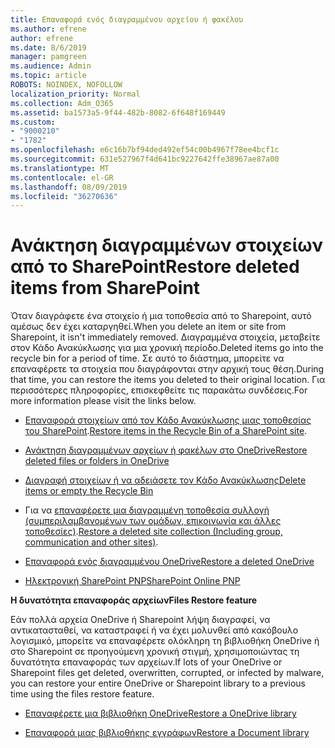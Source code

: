 ```yaml
---
title: Επαναφορά ενός διαγραμμένου αρχείου ή φακέλου
ms.author: efrene
author: efrene
ms.date: 8/6/2019
manager: pamgreen
ms.audience: Admin
ms.topic: article
ROBOTS: NOINDEX, NOFOLLOW
localization_priority: Normal
ms.collection: Adm_O365
ms.assetid: ba1573a5-9f44-482b-8082-6f648f169449
ms.custom:
- "9000210"
- "1782"
ms.openlocfilehash: e6c16b7bf94ded492ef54c00b4967f78ee4bcf1c
ms.sourcegitcommit: 631e527967f4d641bc9227642ffe38967ae87a00
ms.translationtype: MT
ms.contentlocale: el-GR
ms.lasthandoff: 08/09/2019
ms.locfileid: "36270636"
---
```

# <a name="restore-deleted-items-from-sharepoint"></a><span data-ttu-id="1bee8-102">Ανάκτηση διαγραμμένων στοιχείων από το SharePoint</span><span class="sxs-lookup"><span data-stu-id="1bee8-102">Restore deleted items from SharePoint</span></span>

<span data-ttu-id="1bee8-103">Όταν διαγράφετε ένα στοιχείο ή μια τοποθεσία από το Sharepoint, αυτό αμέσως δεν έχει καταργηθεί.</span><span class="sxs-lookup"><span data-stu-id="1bee8-103">When you delete an item or site from Sharepoint, it isn't immediately removed.</span></span> <span data-ttu-id="1bee8-104">Διαγραμμένα στοιχεία, μεταβείτε στον Κάδο Ανακύκλωσης για μια χρονική περίοδο.</span><span class="sxs-lookup"><span data-stu-id="1bee8-104">Deleted items go into the recycle bin for a period of time.</span></span> <span data-ttu-id="1bee8-105">Σε αυτό το διάστημα, μπορείτε να επαναφέρετε τα στοιχεία που διαγράφονται στην αρχική τους θέση.</span><span class="sxs-lookup"><span data-stu-id="1bee8-105">During that time, you can restore the items you deleted to their original location.</span></span> <span data-ttu-id="1bee8-106">Για περισσότερες πληροφορίες, επισκεφθείτε τις παρακάτω συνδέσεις.</span><span class="sxs-lookup"><span data-stu-id="1bee8-106">For more information please visit the links below.</span></span>

- <span data-ttu-id="1bee8-107">[Επαναφορά στοιχείων από τον Κάδο Ανακύκλωσης μιας τοποθεσίας του SharePoint](https://support.office.com/article/restore-deleted-items-from-the-site-collection-recycle-bin-5fa924ee-16d7-487b-9a0a-021b9062d14b?ui=en-US&amp;rs=en-US&amp;ad=US).</span><span class="sxs-lookup"><span data-stu-id="1bee8-107">[Restore items in the Recycle Bin of a SharePoint site](https://support.office.com/article/restore-deleted-items-from-the-site-collection-recycle-bin-5fa924ee-16d7-487b-9a0a-021b9062d14b?ui=en-US&amp;rs=en-US&amp;ad=US).</span></span>

- [<span data-ttu-id="1bee8-108">Ανάκτηση διαγραμμένων αρχείων ή φακέλων στο OneDrive</span><span class="sxs-lookup"><span data-stu-id="1bee8-108">Restore deleted files or folders in OneDrive</span></span>](https://support.office.com/article/Restore-deleted-files-or-folders-in-OneDrive-949ada80-0026-4db3-a953-c99083e6a84f)

- [<span data-ttu-id="1bee8-109">Διαγραφή στοιχείων ή να αδειάσετε τον Κάδο Ανακύκλωσης</span><span class="sxs-lookup"><span data-stu-id="1bee8-109">Delete items or empty the Recycle Bin</span></span>](https://support.office.com/article/delete-items-or-empty-the-recycle-bin-of-a-sharepoint-site-2e713599-d13e-40d6-96dc-66f0a366f74e#ID0EAADAAA=Online)

- <span data-ttu-id="1bee8-110">Για να [επαναφέρετε μια διαγραμμένη τοποθεσία συλλογή (συμπεριλαμβανομένων των ομάδων, επικοινωνία και άλλες τοποθεσίες)](https://docs.microsoft.com/sharepoint/restore-deleted-site-collection ).</span><span class="sxs-lookup"><span data-stu-id="1bee8-110">[Restore a deleted site collection (Including group, communication and other sites)](https://docs.microsoft.com/sharepoint/restore-deleted-site-collection ).</span></span>

- [<span data-ttu-id="1bee8-111">Επαναφορά ενός διαγραμμένου OneDrive</span><span class="sxs-lookup"><span data-stu-id="1bee8-111">Restore a deleted OneDrive</span></span>](https://docs.microsoft.com/onedrive/restore-deleted-onedrive)

- [<span data-ttu-id="1bee8-112">Ηλεκτρονική SharePoint PNP</span><span class="sxs-lookup"><span data-stu-id="1bee8-112">SharePoint Online PNP</span></span>](https://docs.microsoft.com/powershell/sharepoint/sharepoint-pnp/sharepoint-pnp-cmdlets?view=sharepoint-ps)

<span data-ttu-id="1bee8-113">**Η δυνατότητα επαναφοράς αρχείων**</span><span class="sxs-lookup"><span data-stu-id="1bee8-113">**Files Restore feature**</span></span>

<span data-ttu-id="1bee8-114">Εάν πολλά αρχεία OneDrive ή Sharepoint λήψη διαγραφεί, να αντικατασταθεί, να καταστραφεί ή να έχει μολυνθεί από κακόβουλο λογισμικό, μπορείτε να επαναφέρετε ολόκληρη τη βιβλιοθήκη OneDrive ή στο Sharepoint σε προηγούμενη χρονική στιγμή, χρησιμοποιώντας τη δυνατότητα επαναφοράς των αρχείων.</span><span class="sxs-lookup"><span data-stu-id="1bee8-114">If lots of your OneDrive or Sharepoint files get deleted, overwritten, corrupted, or infected by malware, you can restore your entire OneDrive or Sharepoint library to a previous time using the files restore feature.</span></span>

- [<span data-ttu-id="1bee8-115">Επαναφέρετε μια βιβλιοθήκη OneDrive</span><span class="sxs-lookup"><span data-stu-id="1bee8-115">Restore a OneDrive library</span></span>](https://support.office.com/article/restore-your-onedrive-fa231298-759d-41cf-bcd0-25ac53eb8a150)

- [<span data-ttu-id="1bee8-116">Επαναφορά μιας βιβλιοθήκης εγγράφων</span><span class="sxs-lookup"><span data-stu-id="1bee8-116">Restore a Document library</span></span>](https://support.office.com/article/restore-a-document-library-317791c3-8bd0-4dfd-8254-3ca90883d39a?ui=en-US&amp;rs=en-US&amp;ad=US)
